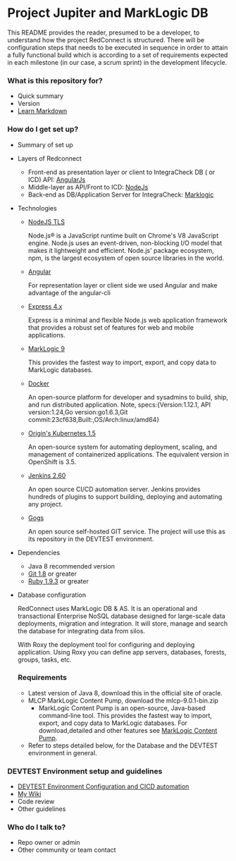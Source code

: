 # Project Jupiter and MarkLogic DB #

This README provides the reader, presumed to be a developer, to understand how the project RedConnect is structured.
There will be configuration steps that needs to be executed in sequence in order to attain a fully functional
build which is according to a set of requirements expected in each milestone (in our case, a scrum sprint) in the
development lifecycle.

### What is this repository for? ###

* Quick summary
* Version
* [Learn Markdown](https://bitbucket.org/tutorials/markdowndemo)

### How do I get set up? ###

* Summary of set up

+ Layers of Redconnect
    * Front-end as presentation layer or client to IntegraCheck DB ( or ICD) API: [AngularJs]()
    * Middle-layer as API/Front to ICD: [NodeJs]()
    * Back-end as DB/Application Server for IntegraCheck: [Marklogic]()
    
+  Technologies

    * [NodeJS TLS](https://nodejs.org/en/) 

        Node.js® is a JavaScript runtime built on Chrome's V8 JavaScript engine. Node.js uses an event-driven, non-blocking I/O model that makes it lightweight and efficient. Node.js' package ecosystem, npm, is the largest ecosystem of open source libraries in the world.

    * [Angular](https://angular.io/)

        For representation layer or client side we used Angular and make advantage of the angular-cli
        
    * [Express 4.x](https://expressjs.com/)
        
        Express is a minimal and flexible Node.js web application framework that provides a robust set of features for web and mobile applications.
        
    * [MarkLogic 9](http://www.marklogic.com/) 
        
        This provides the fastest way to import, export, and copy data to MarkLogic databases.

    * [Docker](https://www.docker.com/)

        An open-source platform for developer and sysadmins to build, ship, and run distributed application.
        Note, specs:{Version:1.12.1, API version:1.24,Go version:go1.6.3,Git commit:23cf638,Built:,OS/Arch:linux/amd64}
        
    * [Origin's Kubernetes 1.5](https://kubernetes.io/)

        An open-source system for automating deployment, scaling, and management of containerized applications. The equivalent version in OpenShift is 3.5.
    
    * [Jenkins 2.60](https://jenkins.io/)
    
        An open source CI/CD automation server.  Jenkins provides hundreds of plugins to support building, deploying and automating any project.
        
    * [Gogs](https://gogs.io/)
        
        An open source self-hosted GIT service. The project will use this as its repository in the DEVTEST environment.    

+ Dependencies
    * Java 8 recommended version
    * [Git 1.8](https://git-scm.com/) or greater
    * [Ruby 1.9.3](http://www.ruby-lang.org/en/) or greater

+ Database configuration
    
    RedConnect uses MarkLogic DB & AS. It is an operational and transactional Enterprise NoSQL database designed for large-scale data deployments, migration and integration. It will store, manage and search the database for integrating data from silos. 
    
    With Roxy the deployment tool for configuring and deploying application. Using Roxy you can define app servers, databases, forests, groups, tasks, etc.

    ### Requirements ###
    * Latest version of Java 8, download this in the official site of oracle.
    + MLCP MarkLogic Content Pump, download the mlcp-9.0.1-bin.zip
        * MarkLogic Content Pump is an open-source, Java-based command-line tool. This provides the fastest way to import, export, and copy data to MarkLogic databases. For download,detailed and other features see [MarkLogic Content Pump](https://developer.marklogic.com/products/mlcp).

    * Refer to steps detailed below, for the Database and the DEVTEST environment in general.

### DEVTEST Environment setup and guidelines ###

* [DEVTEST Environment Configuration and CICD automation](DEV.LOCAL/README.md)
* [My Wiki](https://github.com/edmacabebe/d3v3nvy/wiki/Welcome-to-our-MarkLogic,-AngularJs-Nodejs-on-Openshift-Origin-Kubernetes-Project)
* Code review
* Other guidelines

### Who do I talk to? ###

* Repo owner or admin
* Other community or team contact
